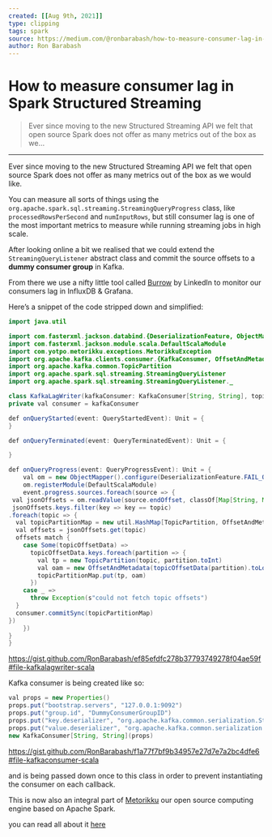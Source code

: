```yaml
---
created: [[Aug 9th, 2021]]
type: clipping
tags: spark
source: https://medium.com/@ronbarabash/how-to-measure-consumer-lag-in-spark-structured-streaming-6c3645e45a37
author: Ron Barabash
---
```


# How to measure consumer lag in Spark Structured Streaming

> Ever since moving to the new Structured Streaming API we felt that open source Spark does not offer as many metrics out of the box as we…

---
Ever since moving to the new Structured Streaming API we felt that open source Spark does not offer as many metrics out of the box as we would like.

You can measure all sorts of things using the `org.apache.spark.sql.streaming.StreamingQueryProgress` class, like `processedRowsPerSecond` and `numInputRows`, but still consumer lag is one of the most important metrics to measure while running streaming jobs in high scale.

After looking online a bit we realised that we could extend the  
`StreamingQueryListener` abstract class and commit the source offsets to a **dummy consumer group** in Kafka.

From there we use a nifty little tool called [Burrow](https://github.com/linkedin/Burrow) by LinkedIn to monitor our consumers lag in InfluxDB & Grafana.

Here’s a snippet of the code stripped down and simplified:

```java
import java.util

import com.fasterxml.jackson.databind.{DeserializationFeature, ObjectMapper}
import com.fasterxml.jackson.module.scala.DefaultScalaModule
import com.yotpo.metorikku.exceptions.MetorikkuException
import org.apache.kafka.clients.consumer.{KafkaConsumer, OffsetAndMetadata}
import org.apache.kafka.common.TopicPartition
import org.apache.spark.sql.streaming.StreamingQueryListener
import org.apache.spark.sql.streaming.StreamingQueryListener._

class KafkaLagWriter(kafkaConsumer: KafkaConsumer[String, String], topic: String) extends StreamingQueryListener {
private val consumer = kafkaConsumer

def onQueryStarted(event: QueryStartedEvent): Unit = {
}

def onQueryTerminated(event: QueryTerminatedEvent): Unit = {

}

def onQueryProgress(event: QueryProgressEvent): Unit = {
	val om = new ObjectMapper().configure(DeserializationFeature.FAIL_ON_UNKNOWN_PROPERTIES, false)
	om.registerModule(DefaultScalaModule)
	event.progress.sources.foreach(source => {
 val jsonOffsets = om.readValue(source.endOffset, classOf[Map[String, Map[String, Int]]])
 jsonOffsets.keys.filter(key => key == topic)
.foreach(topic => {
  val topicPartitionMap = new util.HashMap[TopicPartition, OffsetAndMetadata]()
  val offsets = jsonOffsets.get(topic)
  offsets match {
	case Some(topicOffsetData) =>
	  topicOffsetData.keys.foreach(partition => {
		val tp = new TopicPartition(topic, partition.toInt)
		val oam = new OffsetAndMetadata(topicOffsetData(partition).toLong)
		topicPartitionMap.put(tp, oam)
	  })
	case _ =>
	  throw Exception(s"could not fetch topic offsets")
  }
  consumer.commitSync(topicPartitionMap)
})
	})
}
}
```
https://gist.github.com/RonBarabash/ef85efdfc278b37793749278f04ae59f#file-kafkalagwriter-scala

Kafka consumer is being created like so:
```java
val props = new Properties()
props.put("bootstrap.servers", "127.0.0.1:9092")
props.put("group.id", "DummyConsumerGroupID")
props.put("key.deserializer", "org.apache.kafka.common.serialization.StringDeserializer")
props.put("value.deserializer", "org.apache.kafka.common.serialization.StringDeserializer")
new KafkaConsumer[String, String](props)
```
https://gist.github.com/RonBarabash/f1a77f7bf9b34957e27d7e7a2bc4dfe6#file-kafkaconsumer-scala

and is being passed down once to this class in order to prevent instantiating the consumer on each callback.

This is now also an integral part of [Metorikku](https://github.com/YotpoLtd/metorikku) our open source computing engine based on Apache Spark.

you can read all about it [here](https://medium.com/yotpoengineering/introducing-metorikku-big-data-pipelines-using-apache-spark-f04456f7d5a8)
